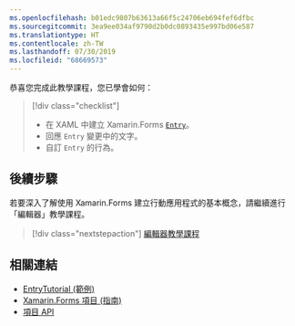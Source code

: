 ```yaml
---
ms.openlocfilehash: b01edc9807b63613a66f5c24706eb694fef6dfbc
ms.sourcegitcommit: 3ea9ee034af9790d2b0dc0893435e997bd06e587
ms.translationtype: HT
ms.contentlocale: zh-TW
ms.lasthandoff: 07/30/2019
ms.locfileid: "68669573"
---
```

恭喜您完成此教學課程，您已學會如何：

> [!div class="checklist"]
> - 在 XAML 中建立 Xamarin.Forms [`Entry`](xref:Xamarin.Forms.Entry)。
> - 回應 `Entry` 變更中的文字。
> - 自訂 `Entry` 的行為。

## <a name="next-steps"></a>後續步驟

若要深入了解使用 Xamarin.Forms 建立行動應用程式的基本概念，請繼續進行「編輯器」教學課程。

> [!div class="nextstepaction"]
> [編輯器教學課程](~/get-started/tutorials/editor/index.yml)

## <a name="related-links"></a>相關連結

- [EntryTutorial (範例)](https://docs.microsoft.com/samples/xamarin/xamarin-forms-samples/getstarted-tutorials-entrytutorial/)
- [Xamarin.Forms 項目 (指南)](~/xamarin-forms/user-interface/text/entry.md)
- [項目 API](xref:Xamarin.Forms.Entry)
